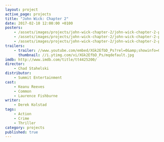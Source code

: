 ```yaml
---
layout: project
active_page: projects
title: "John Wick: Chapter 2"
date: 2017-02-10 12:00:00 +0100
posters:
    - /assets/images/projects/john-wick-chapter-2/john-wick-chapter-2-poster.jpg
    - /assets/images/projects/john-wick-chapter-2/john-wick-chapter-2-poster-2.jpg
    - /assets/images/projects/john-wick-chapter-2/john-wick-chapter-2-poster-3.jpg
trailers:
    - trailer: //www.youtube.com/embed/XGk2EfbD_Ps?rel=0&amp;showinfo=0
      thumbnail: //i.ytimg.com/vi/XGk2EfbD_Ps/mqdefault.jpg
imdb: http://www.imdb.com/title/tt4425200/
director:
    - Chad Stahelski
distributor:
    - Summit Entertainment
cast:
    - Keanu Reeves
    - Common
    - Laurence Fishburne
writer:
    - Derek Kolstad
tags:
    - Action
    - Crime
    - Thriller
category: projects
published: true
---
```


